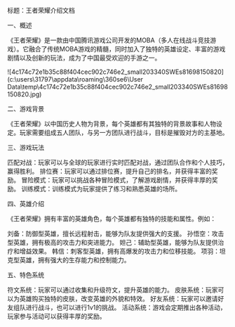 标题：王者荣耀介绍文档

一、概述

《王者荣耀》是一款由中国腾讯游戏公司开发的MOBA（多人在线战斗竞技游戏）。它融合了传统MOBA游戏的精髓，同时加入了独特的英雄设定、丰富的游戏剧情以及创新的玩法，成为了中国最受欢迎的手游之一。



![4c174c72e1b35c88f404cec902c746e2_small203340SWEs81698150820](c:\users\31797\appdata\roaming\360se6\User Data\temp\4c174c72e1b35c88f404cec902c746e2_small203340SWEs81698150820.jpg)

二、游戏背景

《王者荣耀》以中国历史人物为背景，每个英雄都有其独特的背景故事和人物设定。玩家需要组成五人团队，与另一方团队进行战斗，目标是摧毁对方的主基地。

三、游戏玩法

匹配对战：玩家可以与全球的玩家进行实时匹配对战，通过团队合作和个人技巧，赢得胜利。
排位赛：玩家可以通过排位赛，提升自己的排名，并获得丰富的奖励。
冒险模式：玩家可以挑战各种冒险模式，了解游戏剧情，并获得丰厚的奖励。
训练模式：训练模式为玩家提供了练习和熟悉英雄的场所。



四、英雄介绍

《王者荣耀》拥有丰富的英雄角色，每个英雄都有独特的技能和属性。例如：

刘备：防御型英雄，擅长远程射击，能够为队友提供强大的支援。
孙悟空：攻击型英雄，拥有极高的攻击力和突进能力。
妲己：辅助型英雄，能够为队友提供治疗和增益效果。
韩信：刺客型英雄，拥有高爆发的攻击力和位移技能。
项羽：坦克型英雄，拥有强大的生存能力和控制能力。

五、特色系统

符文系统：玩家可以通过收集和升级符文，提升英雄的能力。
皮肤系统：玩家可以为英雄购买独特的皮肤，改变英雄的外貌和特效。
好友系统：玩家可以邀请好友组队进行战斗，也可以进行1v1的挑战。
活动系统：游戏会定期推出各种活动，玩家参与活动可以获得丰厚的奖励。